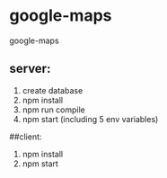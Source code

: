 # google-maps
google-maps


## server:
1. create database
2. npm install
3. npm run compile
4. npm start (including 5 env variables)

##client:
1. npm install
2. npm start